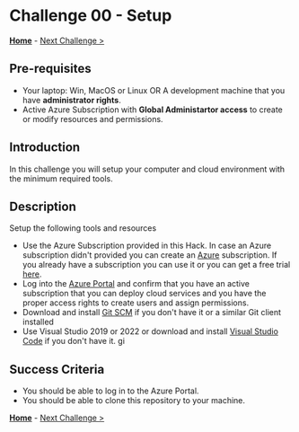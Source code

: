 # Challenge 00 - Setup

**[Home](../README.md)** - [Next Challenge >](./Challenge_01.md)

## Pre-requisites

- Your laptop: Win, MacOS or Linux OR A development machine that you have **administrator rights**.
- Active Azure Subscription with **Global Administartor access** to create or modify resources and permissions.

## Introduction

In this challenge you will setup your computer and cloud environment with the minimum required tools.

## Description

Setup the following tools and resources

- Use the Azure Subscription provided in this Hack. In case an Azure subscription didn't provided you can create an [Azure](https://azure.microsoft.com/) subscription. If you already have a subscription you can use it or you can get a free trial [here](https://azure.microsoft.com/free/).
- Log into the [Azure Portal](https://portal.azure.com) and confirm that you have an active subscription that you can deploy cloud services and you have the proper access rights to create users and assign permissions.
- Download and install [Git SCM](https://git-scm.com/download) if you don't have it or a similar Git client installed
- Use Visual Studio 2019 or 2022 or download and install [Visual Studio Code](https://code.visualstudio.com) if you don't have it.
gi

## Success Criteria

- You should be able to log in to the Azure Portal.
- You should be able to clone this repository to your machine.

**[Home](../README.md)** - [Next Challenge >](./Challenge_01.md)